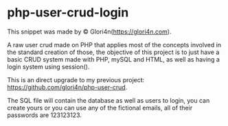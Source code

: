 # php-user-crud-login
This snippet was made by © Glori4n(https://glori4n.com).

A raw user crud made on PHP that applies most of the concepts involved in the standard creation of those, the objective of this project is to just have a basic CRUD system made with PHP, mySQL and HTML, as well as having a login system using session().

This is an direct upgrade to my previous project: https://github.com/glori4n/php-user-crud.

The SQL file will contain the database as well as users to login, you can create yours or you can use any of the fictional emails, all of their passwords are 123123123.
